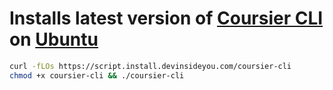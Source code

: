 # Installs latest version of [Coursier CLI](https://get-coursier.io/) on [Ubuntu](https://www.ubuntu.com/)

```bash
curl -fLOs https://script.install.devinsideyou.com/coursier-cli
chmod +x coursier-cli && ./coursier-cli
```
